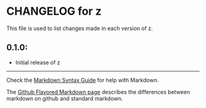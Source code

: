 # CHANGELOG for z

This file is used to list changes made in each version of z.

## 0.1.0:

* Initial release of z

- - -
Check the [Markdown Syntax Guide](http://daringfireball.net/projects/markdown/syntax) for help with Markdown.

The [Github Flavored Markdown page](http://github.github.com/github-flavored-markdown/) describes the differences between markdown on github and standard markdown.
